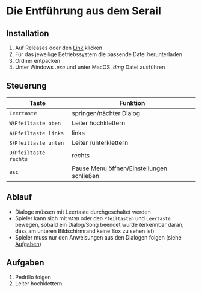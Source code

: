 # Die Entführung aus dem Serail

## Installation

1. Auf Releases oder den [Link](https://github.com/LS2021-dev/serail/releases/tag/v1.0.0-alpha) klicken
2. Für das jeweilige Betriebssystem die passende Datei herunterladen
3. Ordner entpacken
4. Unter Windows _.exe_ und unter MacOS _.dmg_ Datei ausführen

## Steuerung

| Taste                   | Funktion                                  |
|-------------------------|-------------------------------------------|
| `Leertaste`             | springen/nächter Dialog                   |
| `W`/`Pfeiltaste oben`   | Leiter hochklettern                       |
| `A`/`Pfeiltaste links`  | links                                     |
| `S`/`Pfeiltaste unten`  | Leiter runterklettern                     |
| `D`/`Pfeiltaste rechts` | rechts                                    |
| `esc`                   | Pause Menu öffnen/Einstellungen schließen |

## Ablauf

- Dialoge müssen mit Leertaste durchgeschaltet werden
- Spieler kann sich mit `WASD` oder den `Pfeiltasten` und `Leertaste` bewegen, sobald ein Dialog/Song beendet wurde (erkennbar daran, dass am
  unteren
  Bildschirmrand keine Box zu sehen ist)
- Spieler muss nur den Anweisungen aus den Dialogen folgen (siehe [Aufgaben](#aufgaben))

## Aufgaben

1. Pedrillo folgen
2. Leiter hochklettern